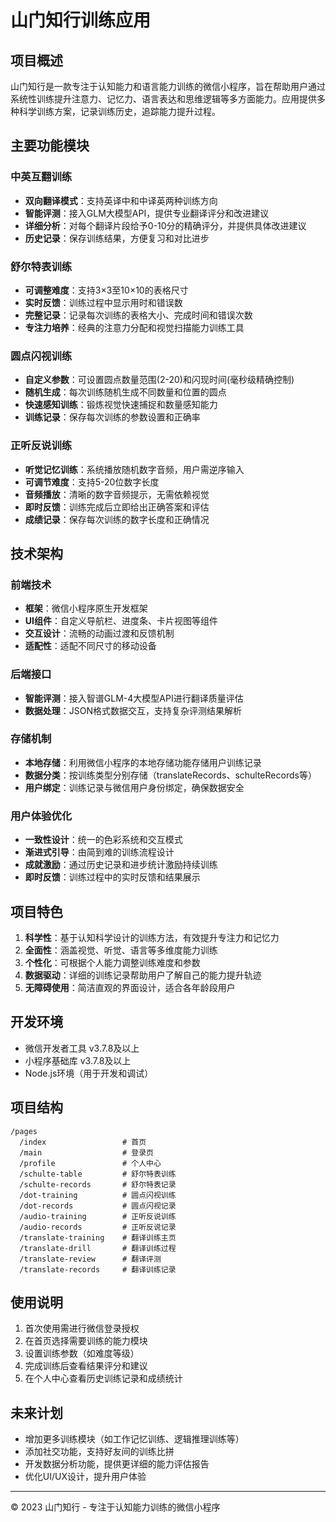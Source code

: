 # 山门知行训练应用

## 项目概述

山门知行是一款专注于认知能力和语言能力训练的微信小程序，旨在帮助用户通过系统性训练提升注意力、记忆力、语言表达和思维逻辑等多方面能力。应用提供多种科学训练方案，记录训练历史，追踪能力提升过程。

## 主要功能模块

### 中英互翻训练
- **双向翻译模式**：支持英译中和中译英两种训练方向
- **智能评测**：接入GLM大模型API，提供专业翻译评分和改进建议
- **详细分析**：对每个翻译片段给予0-10分的精确评分，并提供具体改进建议
- **历史记录**：保存训练结果，方便复习和对比进步

### 舒尔特表训练
- **可调整难度**：支持3×3至10×10的表格尺寸
- **实时反馈**：训练过程中显示用时和错误数
- **完整记录**：记录每次训练的表格大小、完成时间和错误次数
- **专注力培养**：经典的注意力分配和视觉扫描能力训练工具

### 圆点闪视训练
- **自定义参数**：可设置圆点数量范围(2-20)和闪现时间(毫秒级精确控制)
- **随机生成**：每次训练随机生成不同数量和位置的圆点
- **快速感知训练**：锻炼视觉快速捕捉和数量感知能力
- **训练记录**：保存每次训练的参数设置和正确率

### 正听反说训练
- **听觉记忆训练**：系统播放随机数字音频，用户需逆序输入
- **可调节难度**：支持5-20位数字长度
- **音频播放**：清晰的数字音频提示，无需依赖视觉
- **即时反馈**：训练完成后立即给出正确答案和评估
- **成绩记录**：保存每次训练的数字长度和正确情况

## 技术架构

### 前端技术
- **框架**：微信小程序原生开发框架
- **UI组件**：自定义导航栏、进度条、卡片视图等组件
- **交互设计**：流畅的动画过渡和反馈机制
- **适配性**：适配不同尺寸的移动设备

### 后端接口
- **智能评测**：接入智谱GLM-4大模型API进行翻译质量评估
- **数据处理**：JSON格式数据交互，支持复杂评测结果解析

### 存储机制
- **本地存储**：利用微信小程序的本地存储功能存储用户训练记录
- **数据分类**：按训练类型分别存储（translateRecords、schulteRecords等）
- **用户绑定**：训练记录与微信用户身份绑定，确保数据安全

### 用户体验优化
- **一致性设计**：统一的色彩系统和交互模式
- **渐进式引导**：由简到难的训练流程设计
- **成就激励**：通过历史记录和进步统计激励持续训练
- **即时反馈**：训练过程中的实时反馈和结果展示

## 项目特色

1. **科学性**：基于认知科学设计的训练方法，有效提升专注力和记忆力
2. **全面性**：涵盖视觉、听觉、语言等多维度能力训练
3. **个性化**：可根据个人能力调整训练难度和参数
4. **数据驱动**：详细的训练记录帮助用户了解自己的能力提升轨迹
5. **无障碍使用**：简洁直观的界面设计，适合各年龄段用户

## 开发环境

- 微信开发者工具 v3.7.8及以上
- 小程序基础库 v3.7.8及以上
- Node.js环境（用于开发和调试）

## 项目结构

```
/pages
  /index                 # 首页
  /main                  # 登录页
  /profile               # 个人中心
  /schulte-table         # 舒尔特表训练
  /schulte-records       # 舒尔特表记录
  /dot-training          # 圆点闪视训练
  /dot-records           # 圆点闪视记录
  /audio-training        # 正听反说训练
  /audio-records         # 正听反说记录
  /translate-training    # 翻译训练主页
  /translate-drill       # 翻译训练过程
  /translate-review      # 翻译评测
  /translate-records     # 翻译训练记录
```

## 使用说明

1. 首次使用需进行微信登录授权
2. 在首页选择需要训练的能力模块
3. 设置训练参数（如难度等级）
4. 完成训练后查看结果评分和建议
5. 在个人中心查看历史训练记录和成绩统计

## 未来计划

- 增加更多训练模块（如工作记忆训练、逻辑推理训练等）
- 添加社交功能，支持好友间的训练比拼
- 开发数据分析功能，提供更详细的能力评估报告
- 优化UI/UX设计，提升用户体验

---

© 2023 山门知行 - 专注于认知能力训练的微信小程序
